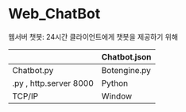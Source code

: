 # Web_ChatBot

웹서버 챗봇: 24시간 클라이언트에게 챗봇을 제공하기 위해

|                        | Chatbot.json |
| ---------------------- | ------------ |
| Chatbot.py             | Botengine.py |
| .py , http.server 8000 | Python       |
| TCP/IP                 | Window       |



